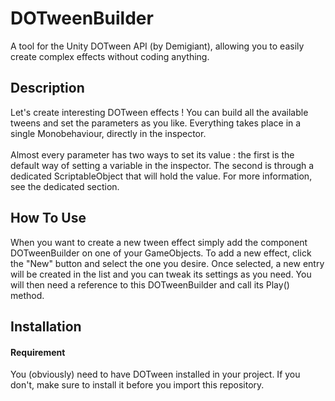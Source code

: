 # DOTweenBuilder
A tool for the Unity DOTween API (by Demigiant), allowing you to easily create complex effects without coding anything.

## Description
Let's create interesting DOTween effects ! You can build all the available tweens and set the parameters as you like.
Everything takes place in a single Monobehaviour, directly in the inspector.
<br><br>
Almost every parameter has two ways to set its value : the first is the default way of setting a variable in the inspector. The second is through a dedicated ScriptableObject that will hold the value. For more information, see the dedicated section.

## How To Use
When you want to create a new tween effect simply add the component DOTweenBuilder on one of your GameObjects. To add a new effect, click the "New" button and select the one you desire. Once selected, a new entry will be created in
the list and you can tweak its settings as you need. You will then need a reference to this DOTweenBuilder and call its Play() method.

## Installation

#### Requirement

You (obviously) need to have DOTween installed in your project. If you don't, make sure to install it before you import this repository.

#### 
